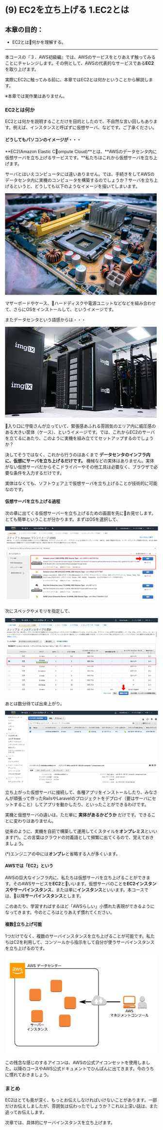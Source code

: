 # (9) EC2を立ち上げる 1.EC2とは

## 本章の目的：

- EC2とは何かを理解する。

***


本コースの『３．AWS初級編』では、AWSのサービスをとりあえず触ってみることにチャレンジします。その例として、AWSの代表的なサービスである**EC2**を取り上げます。

実際にEC2に触ってみる前に、本章ではEC2とは何かということから解説します。 

※本章では実作業はありません。

### EC2とは何か

EC2とは何かを説明することだけを目的としたので、不自然な言い回しもあります。例えば、インスタンスと呼ばずに仮想サーバ、などです。ご了承ください。

#### どうしてもパソコンのイメージが・・・

**EC2(Amazon Elastic Compute Cloud)**とは、**AWSのデータセンタ内に仮想サーバを立ち上げるサービスです。**私たちはこれから仮想サーバを立ち上げます。

サーバとはいえコンピュータには違いありません。では、手続きをしてAWSのデータセンタ内に実機のコンピュータを構築するのでしょうか？サーバを立ち上げるというと、どうしても以下のようなイメージを描いてしまいます。

![図1. サーバを立てるというと・・・(1)](Fig1.png)

マザーボードやケース、ハードディスクや電源ユニットなどなどを組み合わせて、さらにOSをインストールして、というイメージです。

またデータセンタという語感からは・・・

![図2. サーバを立てるというと・・・(2)](Fig2.png)

入り口に守衛さんが立っていて、緊張感あふれる雰囲気のエリア内に威圧感のある大きい筐体（ケース）、というイメージです。では、これからEC2のサーバを立てるにあたり、このように実機を組み立ててセットアップするのでしょうか？

決してそうではなく、これから行うのはあくまで **データセンタのインフラ内に、仮想にサーバを立ち上げるだけです。** 機械などの実体はありません。実体がない仮想サーバだからそこドライバーやその他工具は必要なく、ブラウザで必要な条件を入力するだけです。

実体はなくても、ソフトウェア上で仮想サーバを立ち上げることが技術的に可能なのです。

#### 仮想サーバを立ち上げる過程

次の章に出てくる仮想サーバーを立ち上げるための画面を先にお見せします。とても簡単ということが分かります。まずはOSを選択して、

![図3. 仮想サーバを立てる(1)](Fig3.png)

次にスペックやメモリを指定して、

![図4. 仮想サーバを立てる(2)](Fig4.png)

あとは数分待てば出来上がり。

![図5. 仮想サーバを立てる(3)](Fig5.png)

立ち上がった仮想サーバに接続して、各種アプリをインストールしたり、みなさんが頑張って作ったRailsやLaravelのプロジェクトをデプロイ（要はサーバにセットすること）してアプリを動かしたり、といったことができるわけです。

実機と仮想サーバの違いは、ただ単に **実体があるかどうか** だけです。できることに変わりはありません。

従来のように、実機を自前で構築して運用してくスタイルを**オンプレミス**といいます(*)。この言葉はクラウドの対義語として頻繁に出てくるので、覚えておきましょう。

(*)エンジニアの中には**オンプレ**と省略する人が多くいます。

#### AWSでは「EC2」という

AWSの巨大なインフラ内に、私たちは仮想サーバを立ち上げることができます。そのAWSサービスを**EC2**といいます。仮想サーバのことを**EC2インスタンスやサーバインスタンス**、または単に**インスタンス**といいます。本コースでは、以降**サーバインスタンス**とします。

このあたり、学習すればするほど「AWSらしい」小慣れた表現ができるようになってきます。今のところはとりあえず慣れてください。

#### 複数立ち上げ可能

1つだけでなく、複数のサーバインスタンスを立ち上げることが可能です。私たちはC2を利用して、コンソールから指示をして自分が使うサーバインスタンスを立ち上げるのです。

![図6. サーバインスタンスは複数立ち上げ可能](Fig6.png)

この残念な感じのするアイコンは、AWSの公式アイコンセットを使用しました。以降のコースやAWS公式ドキュメントでひんぱんに出てきます。今のうちに慣れておきましょう。

### まとめ

EC2はとても奥が深く、もっとお伝えしなければいけないことがあります。一部だけお伝えしましたが、雰囲気は伝わったでしょうか？これ以上深い話は、また追ってお伝えします。

次章では、具体的にサーバインスタンスを立ち上げます。

